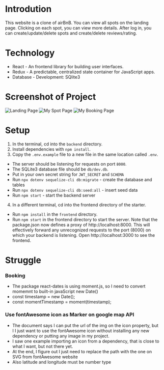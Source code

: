 # Introdution
This website is a clone of airBnB. You can view all spots on the landing page. Clicking on each spot, you can view more details.
After log in, you can create/update/delete spots and create/delete reviews/rating.

# Technology

- React - An frontend library for building user interfaces.
- Redux - A predictable, centralized state container for JavaScript apps.
- Database - Development: SQlite3

# Screenshot of Project

![Landing Page](https://github.com/dongliang09/spotonBnB/assets/67977179/e6a926d7-787c-47c6-a916-330a8a46fdcc)
![My Spot Page](https://github.com/dongliang09/spotonBnB/assets/67977179/69506d28-6cf6-465b-8432-1f054761d8d8)
![My Booking Page](https://github.com/dongliang09/spotonBnB/assets/67977179/c331b9e9-9d0d-4a7b-a626-d68f9a7a9edb)

# Setup

1. In the terminal, cd into the ```backend``` directory.
2. Install dependencies with ```npm install```.
3. Copy the ```.env.example``` file to a new file in the same location called ```.env```.
- The server should be listening for requests on port ```8000```.
- The SQLite3 database file should be ```db/dev.db```.
- Put in your own secret string for  ```JWT_SECRET``` and ```SCHEMA```
- Run
```npx dotenv sequelize-cli db:migrate``` - create the database and tables
- Run ```npx dotenv sequelize-cli db:seed:all``` - insert seed data
- Run ```npm start``` - start the backend server
4. In a different terminal, cd into the frontend directory of the starter.

- Run ```npm install``` in the ```frontend``` directory.
- Run ```npm start``` in the frontend directory to start the server.
Note that the package.json now defines a proxy of http://localhost:8000. This will effectively forward any unrecognized requests to the port (8000) on which your backend is listening.
Open http://localhost:3000 to see the frontend.

# Struggle

### Booking
* The package react-dates is using moment.js, so I need to convert momemnt to built-in javaScript new Date()
* const timestamp = new Date();
* const momentTimestamp = moment(timestamp);

### Use fontAwesome icon as Marker on google map API
* The document says I can put the url of the img on the icon property, but I I just want to use the fontAwesome icon without installing any new dependency or putting any image in my project.
* I saw one example importing an icon from a dependency, that is close to what I want, but not there yet.
* At the end, I figure out I just need to replace the path with the one on SVG from fontAwesome website
* Also latitude and longitude must be number type
